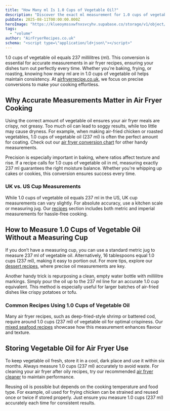 ```yaml
---
title: "How Many ml Is 1.0 Cups of Vegetable Oil?"
description: "Discover the exact ml measurement for 1.0 cups of vegetable oil for precise cooking and baking in your air fryer."
pubDate: 2025-08-11T00:00:00.000Z
heroImage: "https://klueoymssxwfnxsvcyhv.supabase.co/storage/v1/object/public/md/how-many-ml-is-1-cups-vegetable-oil-9ffab0d9.webp"
tags:
  - "volume"
author: "AirFryerRecipes.co.uk"
schema: "<script type=\"application/ld+json\"></script>"
---
```


<p>1.0 cups of vegetable oil equals 237 millilitres (ml). This conversion is essential for accurate measurements in air fryer recipes, ensuring your dishes turn out perfectly every time. Whether you're baking, frying, or roasting, knowing how many ml are in 1.0 cups of vegetable oil helps maintain consistency. At <a href=https://www.airfryerrecipe.co.uk>airfryerrecipe.co.uk</a>, we focus on precise conversions to make your cooking effortless.</p>

<h2>Why Accurate Measurements Matter in Air Fryer Cooking</h2>  
<p>Using the correct amount of vegetable oil ensures your air fryer meals are crispy, not greasy. Too much oil can lead to soggy results, while too little may cause dryness. For example, when making air-fried chicken or roasted vegetables, 1.0 cups of vegetable oil (237 ml) is often the perfect amount for coating. Check out our <a href=https://www.airfryerrecipe.co.uk/air-fryer-conversion-chart>air fryer conversion chart</a> for other handy measurements.</p>  

<p>Precision is especially important in baking, where ratios affect texture and rise. If a recipe calls for 1.0 cups of vegetable oil in ml, measuring exactly 237 ml guarantees the right moisture balance. Whether you're whipping up cakes or cookies, this conversion ensures success every time.</p>  

<h3>UK vs. US Cup Measurements</h3>  
<p>While 1.0 cups of vegetable oil equals 237 ml in the US, UK cup measurements can vary slightly. For absolute accuracy, use a kitchen scale or measuring jug. Our <a href=https://www.airfryerrecipe.co.uk/recipes>recipes</a> section includes both metric and imperial measurements for hassle-free cooking.</p>  

<h2>How to Measure 1.0 Cups of Vegetable Oil Without a Measuring Cup</h2>  
<p>If you don’t have a measuring cup, you can use a standard metric jug to measure 237 ml of vegetable oil. Alternatively, 16 tablespoons equal 1.0 cups (237 ml), making it easy to portion out. For more tips, explore our <a href=https://www.airfryerrecipe.co.uk/recipe-category/dessert>dessert recipes</a>, where precise oil measurements are key.</p>  

<p>Another handy trick is repurposing a clean, empty water bottle with millilitre markings. Simply pour the oil up to the 237 ml line for an accurate 1.0 cup equivalent. This method is especially useful for larger batches of air-fried dishes like crispy potatoes or tofu.</p>  

<h3>Common Recipes Using 1.0 Cups of Vegetable Oil</h3>  
<p>Many air fryer recipes, such as deep-fried-style shrimp or battered cod, require around 1.0 cups (237 ml) of vegetable oil for optimal crispiness. Our <a href=https://www.airfryerrecipe.co.uk/recipe-category/mixed-seafood>mixed seafood recipes</a> showcase how this measurement enhances flavour and texture.</p>  

<h2>Storing Vegetable Oil for Air Fryer Use</h2>  
<p>To keep vegetable oil fresh, store it in a cool, dark place and use it within six months. Always measure 1.0 cups (237 ml) accurately to avoid waste. For cleaning your air fryer after oily recipes, try our recommended <a href=https://www.airfryerrecipe.co.uk/air-fryer-cleaner>air fryer cleaner</a> to maintain performance.</p>  

<p>Reusing oil is possible but depends on the cooking temperature and food type. For example, oil used for frying chicken can be strained and reused once or twice if stored properly. Just ensure you measure 1.0 cups (237 ml) accurately each time for consistent results.</p>